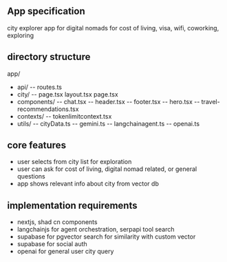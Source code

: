 
## App specification
city explorer app for digital nomads for cost of living, visa, wifi, coworking, exploring

## directory structure
app/
- api/
-- routes.ts
- city/
-- page.tsx
layout.tsx
page.tsx
- components/
-- chat.tsx
-- header.tsx
-- footer.tsx
-- hero.tsx
-- travel-recommendations.tsx
- contexts/
-- tokenlimitcontext.tsx
- utils/
-- cityData.ts
-- gemini.ts
-- langchainagent.ts
-- openai.ts

## core features
- user selects from city list for exploration
- user can ask for cost of living, digital nomad related, or general questions
- app shows relevant info about city from vector db

## implementation requirements
- nextjs, shad cn components
- langchainjs for agent orchestration, serpapi tool search
- supabase for pgvector search for similarity with custom vector
- supabase for social auth
- openai for general user city query

